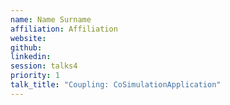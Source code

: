 ```yaml
---
name: Name Surname
affiliation: Affiliation
website:
github:
linkedin:
session: talks4
priority: 1
talk_title: "Coupling: CoSimulationApplication"
---
```

